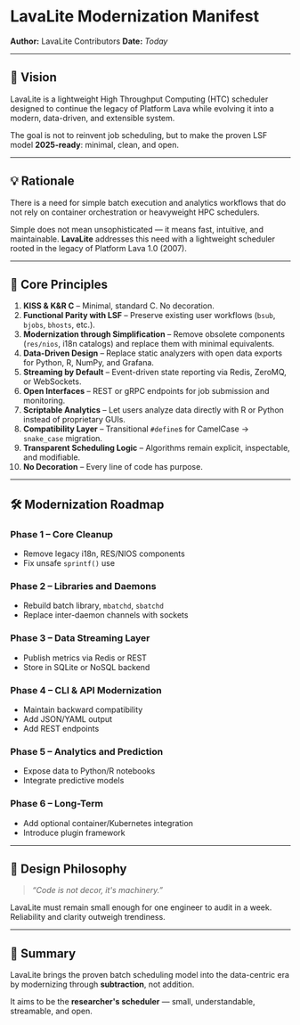 # **LavaLite Modernization Manifest**

**Author:** LavaLite Contributors
**Date:** _Today_

---

## 🧭 Vision

LavaLite is a lightweight High Throughput Computing (HTC) scheduler designed to continue the legacy of Platform Lava while evolving it into a modern, data-driven, and extensible system.

The goal is not to reinvent job scheduling, but to make the proven LSF model **2025-ready**: minimal, clean, and open.

---

## 💡 Rationale

There is a need for simple batch execution and analytics workflows that do not rely on container orchestration or heavyweight HPC schedulers.

Simple does not mean unsophisticated — it means fast, intuitive, and maintainable. **LavaLite** addresses this need with a lightweight scheduler rooted in the legacy of Platform Lava 1.0 (2007).

---

## 🔑 Core Principles

1. **KISS & K&R C** – Minimal, standard C. No decoration.
2. **Functional Parity with LSF** – Preserve existing user workflows (`bsub`, `bjobs`, `bhosts`, etc.).
3. **Modernization through Simplification** – Remove obsolete components (`res/nios`, i18n catalogs) and replace them with minimal equivalents.
4. **Data-Driven Design** – Replace static analyzers with open data exports for Python, R, NumPy, and Grafana.
5. **Streaming by Default** – Event-driven state reporting via Redis, ZeroMQ, or WebSockets.
6. **Open Interfaces** – REST or gRPC endpoints for job submission and monitoring.
7. **Scriptable Analytics** – Let users analyze data directly with R or Python instead of proprietary GUIs.
8. **Compatibility Layer** – Transitional `#define`s for CamelCase → `snake_case` migration.
9. **Transparent Scheduling Logic** – Algorithms remain explicit, inspectable, and modifiable.
10. **No Decoration** – Every line of code has purpose.

---

## 🛠️ Modernization Roadmap

### Phase 1 – Core Cleanup
- Remove legacy i18n, RES/NIOS components
- Fix unsafe `sprintf()` use

### Phase 2 – Libraries and Daemons
- Rebuild batch library, `mbatchd`, `sbatchd`
- Replace inter-daemon channels with sockets

### Phase 3 – Data Streaming Layer
- Publish metrics via Redis or REST
- Store in SQLite or NoSQL backend

### Phase 4 – CLI & API Modernization
- Maintain backward compatibility
- Add JSON/YAML output
- Add REST endpoints

### Phase 5 – Analytics and Prediction
- Expose data to Python/R notebooks
- Integrate predictive models

### Phase 6 – Long-Term
- Add optional container/Kubernetes integration
- Introduce plugin framework

---

## 🧠 Design Philosophy

> _“Code is not decor, it's machinery.”_

LavaLite must remain small enough for one engineer to audit in a week.
Reliability and clarity outweigh trendiness.

---

## 🧪 Summary

LavaLite brings the proven batch scheduling model into the data-centric era by modernizing through **subtraction**, not addition.

It aims to be the **researcher's scheduler** —
small, understandable, streamable, and open.
